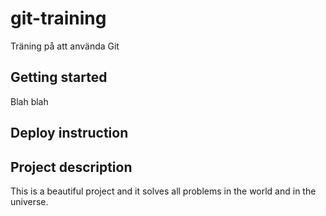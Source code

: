 # git-training
Träning på att använda Git

## Getting started
Blah blah

## Deploy instruction

## Project description
This is a beautiful project and it solves all problems in the world and in the universe.
